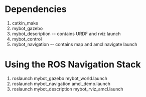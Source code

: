 # Dependencies
1. catkin_make
2. mybot_gazebo
3. mybot_description -- contains URDF and rviz launch
4. mybot_control
5. mybot_navigation -- contains map and amcl navigate launch
# Using the ROS Navigation Stack
1. roslaunch mybot_gazebo mybot_world.launch
2. roslaunch mybot_navigation amcl_demo.launch
3. roslaunch mybot_description mybot_rviz_amcl.launch



